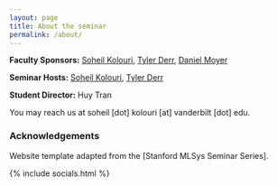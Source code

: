 ```yaml
---
layout: page
title: About the seminar
permalink: /about/
---
```


**Faculty Sponsors:** [Soheil Kolouri](https://skolouri.github.io/), [Tyler Derr](https://tylersnetwork.github.io/), [Daniel Moyer](https://dcmoyer.github.io/)

**Seminar Hosts:** [Soheil Kolouri](https://skolouri.github.io/), [Tyler Derr](https://tylersnetwork.github.io/)

**Student Director:** Huy Tran



You may reach us at soheil [dot] kolouri [at] vanderbilt [dot] edu.

### Acknowledgements

Website template adapted from the [Stanford MLSys Seminar Series].


{% include socials.html %}
